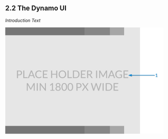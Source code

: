 ## 2.2 The Dynamo UI

_Introduction Text_

![zones from application window](images/Placeholder.png)
